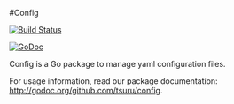#Config

[![Build Status](https://secure.travis-ci.org/tsuru/config.png)](http://travis-ci.org/tsuru/config)

[![GoDoc](http://godoc.org/github.com/tsuru/config?status.png)](http://godoc.org/github.com/tsuru/config)

Config is a Go package to manage yaml configuration files.

For usage information, read our package documentation:
<http://godoc.org/github.com/tsuru/config>.

